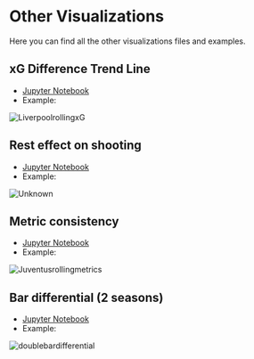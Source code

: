 # Other Visualizations
Here you can find all the other visualizations files and examples.

## xG Difference Trend Line
- [Jupyter Notebook](https://gibranium.github.io/others/xgtrendline.html)
- Example:
  
![LiverpoolrollingxG](https://github.com/user-attachments/assets/151e64bb-a3f9-497e-9241-64887d156e25)

## Rest effect on shooting
- [Jupyter Notebook](https://gibranium.github.io/others/resteffect.html)
- Example:
  
![Unknown](https://github.com/user-attachments/assets/03ffad6d-2af1-4039-8504-25ac0a80a1d6)

## Metric consistency
- [Jupyter Notebook](https://gibranium.github.io/others/METRICS-CONSISTENCY.html)
- Example:

![Juventusrollingmetrics](https://github.com/user-attachments/assets/5956b2e0-b2ff-45df-afd4-87d2576b4c98)

## Bar differential (2 seasons)
- [Jupyter Notebook](https://gibranium.github.io/others/DOUBLE-BAR-DIFFERENTIAL.html)
- Example:

![doublebardifferential](https://github.com/user-attachments/assets/81fecc4b-06ab-4f7e-a039-2092f8ae1e0a)
